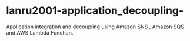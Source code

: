 # lanru2001-application_decoupling-

Application integration and decoupling using Amazon SNS , Amazon SQS and AWS Lambda Function. 
